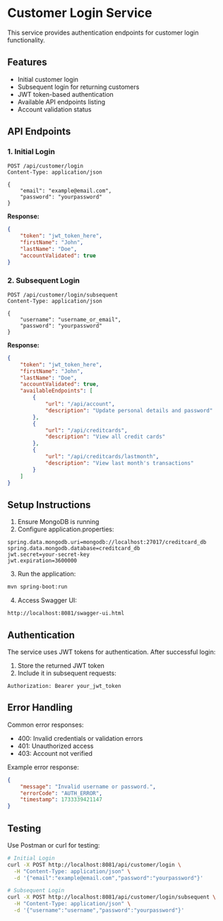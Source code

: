# Customer Login Service

This service provides authentication endpoints for customer login functionality.

## Features

- Initial customer login
- Subsequent login for returning customers
- JWT token-based authentication
- Available API endpoints listing
- Account validation status

## API Endpoints

### 1. Initial Login

```http
POST /api/customer/login
Content-Type: application/json

{
    "email": "example@email.com",
    "password": "yourpassword"
}
```

**Response:**
```json
{
    "token": "jwt_token_here",
    "firstName": "John",
    "lastName": "Doe",
    "accountValidated": true
}
```

### 2. Subsequent Login

```http
POST /api/customer/login/subsequent
Content-Type: application/json

{
    "username": "username_or_email",
    "password": "yourpassword"
}
```

**Response:**
```json
{
    "token": "jwt_token_here",
    "firstName": "John",
    "lastName": "Doe",
    "accountValidated": true,
    "availableEndpoints": [
        {
            "url": "/api/account",
            "description": "Update personal details and password"
        },
        {
            "url": "/api/creditcards",
            "description": "View all credit cards"
        },
        {
            "url": "/api/creditcards/lastmonth",
            "description": "View last month's transactions"
        }
    ]
}
```

## Setup Instructions

1. Ensure MongoDB is running
2. Configure application.properties:
```properties
spring.data.mongodb.uri=mongodb://localhost:27017/creditcard_db
spring.data.mongodb.database=creditcard_db
jwt.secret=your-secret-key
jwt.expiration=3600000
```

3. Run the application:
```bash
mvn spring-boot:run
```

4. Access Swagger UI:
```
http://localhost:8081/swagger-ui.html
```

## Authentication

The service uses JWT tokens for authentication. After successful login:
1. Store the returned JWT token
2. Include it in subsequent requests:
```http
Authorization: Bearer your_jwt_token
```

## Error Handling

Common error responses:
- 400: Invalid credentials or validation errors
- 401: Unauthorized access
- 403: Account not verified

Example error response:
```json
{
    "message": "Invalid username or password.",
    "errorCode": "AUTH_ERROR",
    "timestamp": 1733339421147
}
```

## Testing

Use Postman or curl for testing:

```bash
# Initial Login
curl -X POST http://localhost:8081/api/customer/login \
  -H "Content-Type: application/json" \
  -d '{"email":"example@email.com","password":"yourpassword"}'

# Subsequent Login
curl -X POST http://localhost:8081/api/customer/login/subsequent \
  -H "Content-Type: application/json" \
  -d '{"username":"username","password":"yourpassword"}'
```
